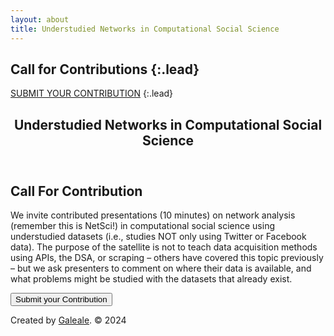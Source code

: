 ```yaml
---
layout: about
title: Understudied Networks in Computational Social Science
---
```

Call for Contributions
{:.lead}
---
[SUBMIT YOUR CONTRIBUTION](submission.md)
{:.lead}

<!DOCTYPE html>
<html lang="en">
<head>
    <meta charset="UTF-8">
    <meta name="viewport" content="width=device-width, initial-scale=1.0">
    <title>UNCSS</title>
    <link rel="stylesheet" href="styles.css">
</head>
<body>
    <header>
        <nav>
            <h1>Understudied Networks in Computational Social Science</h1>
        </nav>
    </header>
    <main>
        <section class="hero">
            <h2>Call For Contribution</h2>
            <p>We invite contributed presentations (10 minutes) on network analysis (remember this is NetSci!) in computational social science using understudied datasets (i.e., studies NOT only using Twitter or Facebook data). The purpose of the satellite is not to teach data acquisition methods using APIs, the DSA, or scraping – others have covered this topic previously – but we ask presenters to comment on where their data is available, and what problems might be studied with the datasets that already exist.</p>
            <button onclick="location.href='submission" class="cta-button">Submit your Contribution</button>
        </section>
    </main>
    <footer>
        <p>Created by <a href="https://github.com/galeale">Galeale</a>. © 2024</p>
    </footer>
</body>
</html>
